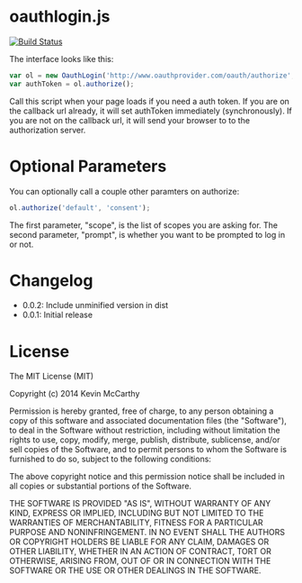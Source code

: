 # oauthlogin.js

[![Build Status](https://travis-ci.org/RealGeeks/oauthlogin.svg?branch=master)](https://travis-ci.org/RealGeeks/oauthlogin)


The interface looks like this:

```js
var ol = new OauthLogin('http://www.oauthprovider.com/oauth/authorize', 'http://localhost/oauth/callback');
var authToken = ol.authorize();
```

Call this script when your page loads if you need a auth token.  If you are on the callback url already, it will set authToken immediately (synchronously).  If you are not on the callback url, it will send your browser to to the authorization server.

# Optional Parameters

You can optionally call a couple other paramters on authorize: 

```js
ol.authorize('default', 'consent');
```

The first parameter, "scope", is the list of scopes you are asking for.  The second parameter, "prompt", is whether you want to be prompted to log in or not.

# Changelog

 * 0.0.2: Include unminified version in dist
 * 0.0.1: Initial release

# License

The MIT License (MIT)

Copyright (c) 2014 Kevin McCarthy

Permission is hereby granted, free of charge, to any person obtaining a copy
of this software and associated documentation files (the "Software"), to deal
in the Software without restriction, including without limitation the rights
to use, copy, modify, merge, publish, distribute, sublicense, and/or sell
copies of the Software, and to permit persons to whom the Software is
furnished to do so, subject to the following conditions:

The above copyright notice and this permission notice shall be included in
all copies or substantial portions of the Software.

THE SOFTWARE IS PROVIDED "AS IS", WITHOUT WARRANTY OF ANY KIND, EXPRESS OR
IMPLIED, INCLUDING BUT NOT LIMITED TO THE WARRANTIES OF MERCHANTABILITY,
FITNESS FOR A PARTICULAR PURPOSE AND NONINFRINGEMENT. IN NO EVENT SHALL THE
AUTHORS OR COPYRIGHT HOLDERS BE LIABLE FOR ANY CLAIM, DAMAGES OR OTHER
LIABILITY, WHETHER IN AN ACTION OF CONTRACT, TORT OR OTHERWISE, ARISING FROM,
OUT OF OR IN CONNECTION WITH THE SOFTWARE OR THE USE OR OTHER DEALINGS IN
THE SOFTWARE.
